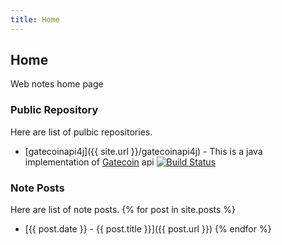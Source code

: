 ```yaml
---
title: Home
---
```


## Home
Web notes home page

### Public Repository
Here are list of pulbic repositories.
- [gatecoinapi4j]({{ site.url }}/gatecoinapi4j) - This is a java implementation of [Gatecoin](https://gatecoin.com) api [![Build Status](https://travis-ci.org/micwan88/gatecoinapi4j.svg?branch=master)](https://travis-ci.org/micwan88/gatecoinapi4j)

### Note Posts
Here are list of note posts.
{% for post in site.posts %}
- [{{ post.date }} - {{ post.title }}]({{ post.url }})
{% endfor %}
